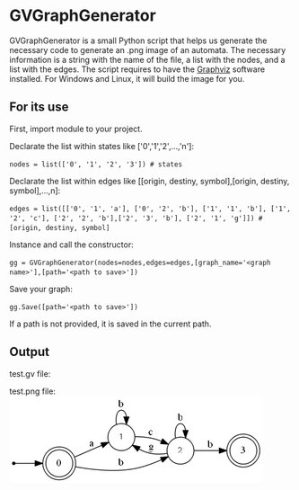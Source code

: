 # GVGraphGenerator

GVGraphGenerator is a small Python script that helps us generate the necessary code to generate an .png image of an automata. The necessary information is a string with the name of the file, a list with the nodes, and a list with the edges. The script requires to have the [Graphviz](http://www.graphviz.org/) software installed. For Windows and Linux, it will build the image for you.

## For its use

First, import module to your project.

Declarate the list within states like \['0','1','2',...,'n'\]:

`nodes = list(['0', '1', '2', '3']) # states`

Declarate the list within edges like [[origin, destiny, symbol],[origin, destiny, symbol],...,n]:

`edges = list([['0', '1', 'a'], ['0', '2', 'b'], ['1', '1', 'b'], ['1', '2', 'c'], ['2', '2', 'b'],['2', '3', 'b'], ['2', '1', 'g']]) # [origin, destiny, symbol]`

Instance and call the constructor:

`gg = GVGraphGenerator(nodes=nodes,edges=edges,[graph_name='<graph name>'],[path='<path to save>'])`

Save your graph:

`gg.Save([path='<path to save>'])`

If a path is not provided, it is saved in the current path.

## Output

test.gv file:


test.png file:
![test.png](https://github.com/PaperMonoid/javaccc/blob/master/src/graph/test.png "test.png")
